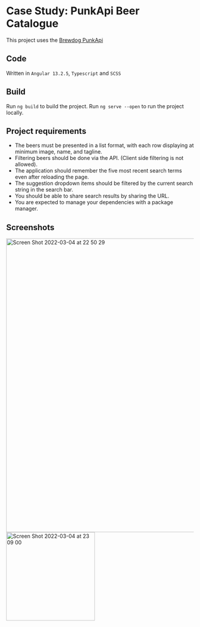 # Case Study: PunkApi Beer Catalogue

This project uses the [Brewdog PunkApi](https://punkapi.com/documentation/v2)

## Code

Written in `Angular 13.2.5`, `Typescript` and `SCSS`

## Build

Run `ng build` to build the project. Run `ng serve --open` to run the project locally.

## Project requirements

- The beers must be presented in a list format, with each row displaying at minimum
image, name, and tagline.
- Filtering beers should be done via the API. (Client side filtering is not allowed).
- The application should remember the five most recent search terms even after
reloading the page.
- The suggestion dropdown items should be filtered by the current search string in the
search bar. 
- You should be able to share search results by sharing the URL.
- You are expected to manage your dependencies with a package manager.

## Screenshots

<img width="790" alt="Screen Shot 2022-03-04 at 22 50 29" src="https://user-images.githubusercontent.com/45079074/156848186-28e25741-9c8b-4644-8241-c68dcb17de94.png">

<img width="238" alt="Screen Shot 2022-03-04 at 23 09 00" src="https://user-images.githubusercontent.com/45079074/156848590-0e9588d4-59bc-498f-9918-639b8c02ec28.png">

